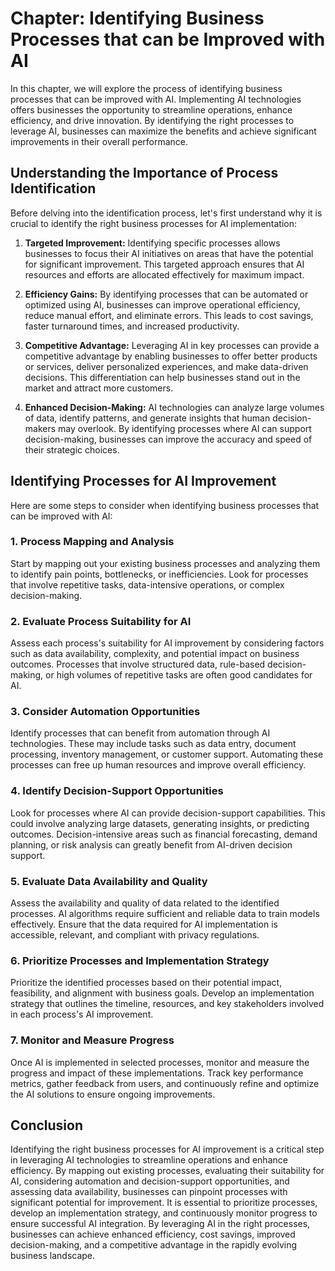 Chapter: Identifying Business Processes that can be Improved with AI
====================================================================

In this chapter, we will explore the process of identifying business processes that can be improved with AI. Implementing AI technologies offers businesses the opportunity to streamline operations, enhance efficiency, and drive innovation. By identifying the right processes to leverage AI, businesses can maximize the benefits and achieve significant improvements in their overall performance.

Understanding the Importance of Process Identification
------------------------------------------------------

Before delving into the identification process, let's first understand why it is crucial to identify the right business processes for AI implementation:

1. **Targeted Improvement:** Identifying specific processes allows businesses to focus their AI initiatives on areas that have the potential for significant improvement. This targeted approach ensures that AI resources and efforts are allocated effectively for maximum impact.

2. **Efficiency Gains:** By identifying processes that can be automated or optimized using AI, businesses can improve operational efficiency, reduce manual effort, and eliminate errors. This leads to cost savings, faster turnaround times, and increased productivity.

3. **Competitive Advantage:** Leveraging AI in key processes can provide a competitive advantage by enabling businesses to offer better products or services, deliver personalized experiences, and make data-driven decisions. This differentiation can help businesses stand out in the market and attract more customers.

4. **Enhanced Decision-Making:** AI technologies can analyze large volumes of data, identify patterns, and generate insights that human decision-makers may overlook. By identifying processes where AI can support decision-making, businesses can improve the accuracy and speed of their strategic choices.

Identifying Processes for AI Improvement
----------------------------------------

Here are some steps to consider when identifying business processes that can be improved with AI:

### 1. **Process Mapping and Analysis**

Start by mapping out your existing business processes and analyzing them to identify pain points, bottlenecks, or inefficiencies. Look for processes that involve repetitive tasks, data-intensive operations, or complex decision-making.

### 2. **Evaluate Process Suitability for AI**

Assess each process's suitability for AI improvement by considering factors such as data availability, complexity, and potential impact on business outcomes. Processes that involve structured data, rule-based decision-making, or high volumes of repetitive tasks are often good candidates for AI.

### 3. **Consider Automation Opportunities**

Identify processes that can benefit from automation through AI technologies. These may include tasks such as data entry, document processing, inventory management, or customer support. Automating these processes can free up human resources and improve overall efficiency.

### 4. **Identify Decision-Support Opportunities**

Look for processes where AI can provide decision-support capabilities. This could involve analyzing large datasets, generating insights, or predicting outcomes. Decision-intensive areas such as financial forecasting, demand planning, or risk analysis can greatly benefit from AI-driven decision support.

### 5. **Evaluate Data Availability and Quality**

Assess the availability and quality of data related to the identified processes. AI algorithms require sufficient and reliable data to train models effectively. Ensure that the data required for AI implementation is accessible, relevant, and compliant with privacy regulations.

### 6. **Prioritize Processes and Implementation Strategy**

Prioritize the identified processes based on their potential impact, feasibility, and alignment with business goals. Develop an implementation strategy that outlines the timeline, resources, and key stakeholders involved in each process's AI improvement.

### 7. **Monitor and Measure Progress**

Once AI is implemented in selected processes, monitor and measure the progress and impact of these implementations. Track key performance metrics, gather feedback from users, and continuously refine and optimize the AI solutions to ensure ongoing improvements.

Conclusion
----------

Identifying the right business processes for AI improvement is a critical step in leveraging AI technologies to streamline operations and enhance efficiency. By mapping out existing processes, evaluating their suitability for AI, considering automation and decision-support opportunities, and assessing data availability, businesses can pinpoint processes with significant potential for improvement. It is essential to prioritize processes, develop an implementation strategy, and continuously monitor progress to ensure successful AI integration. By leveraging AI in the right processes, businesses can achieve enhanced efficiency, cost savings, improved decision-making, and a competitive advantage in the rapidly evolving business landscape.
